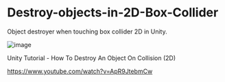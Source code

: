 # Destroy-objects-in-2D-Box-Collider
Object destroyer when touching box collider 2D in Unity.

![image](https://user-images.githubusercontent.com/104942153/168184809-ad06a2ea-7af5-475b-a3f9-b2ff0230ae6d.png)

Unity Tutorial - How To Destroy An Object On Collision (2D)

https://www.youtube.com/watch?v=ApR9JtebmCw
